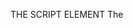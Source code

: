 


THE SCRIPT ELEMENT
The <script> tag
3 min
The <script> element allows you to add JavaScript code inside an HTML file. Below, the <script> element embeds valid JavaScript code:
```
<h1>This is an embedded JS example</h1>
<script>
  function Hello() {
    alert ('Hello World');
  }
</script>
```
Frankly, without the <script> tag, websites would be unclickable and a bit boring.

The <script> element, like most elements in HTML, has an opening and closing angle bracket. The closing tag marks the end of the content inside of the <script> element. Just like the <style> tag used to embed CSS code, you use the <script> tag to embed valid JavaScript code.


### Instructions
Checkpoint 1 Passed

Copy this JavaScript code and paste it between the opening and closing <script> tags.
```
function blooming() {
  var image = document.getElementById('myImage');
  if (image.src.match("normal")) {
    image.src = "flower.png";
  } else {
    image.src = "normal.png";
  } 
}   
```
Then, click Run when you are finished and click on the Codecademy logo.
